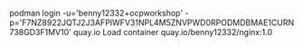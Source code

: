 podman login -u='benny12332+ocpworkshop' -p='F7NZ8922JQTJ2J3AFPIWFV31NPL4M5ZNVPWD0RPODMDBMAE1CURN738GD3F1MV10' quay.io
Load container
quay.io/benny12332/nginx:1.0
